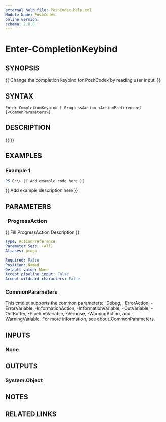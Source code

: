 ```yaml
---
external help file: PoshCodex-help.xml
Module Name: PoshCodex
online version:
schema: 2.0.0
---
```


# Enter-CompletionKeybind

## SYNOPSIS

{{ Change the completion keybind for PoshCodex by reading user input. }}

## SYNTAX

```
Enter-CompletionKeybind [-ProgressAction <ActionPreference>] [<CommonParameters>]
```

## DESCRIPTION

{{  }}

## EXAMPLES

### Example 1

```powershell
PS C:\> {{ Add example code here }}
```

{{ Add example description here }}

## PARAMETERS

### -ProgressAction

{{ Fill ProgressAction Description }}

```yaml
Type: ActionPreference
Parameter Sets: (All)
Aliases: proga

Required: False
Position: Named
Default value: None
Accept pipeline input: False
Accept wildcard characters: False
```

### CommonParameters
This cmdlet supports the common parameters: -Debug, -ErrorAction, -ErrorVariable, -InformationAction, -InformationVariable, -OutVariable, -OutBuffer, -PipelineVariable, -Verbose, -WarningAction, and -WarningVariable. For more information, see [about_CommonParameters](http://go.microsoft.com/fwlink/?LinkID=113216).

## INPUTS

### None

## OUTPUTS

### System.Object

## NOTES

## RELATED LINKS
